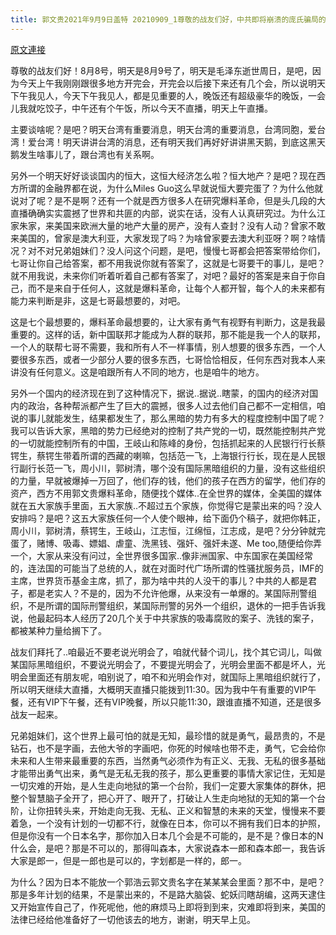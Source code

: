 ```yaml
---
title: 郭文贵2021年9月9日盖特 20210909_1尊敬的战友们好，中共即将崩溃的庞氏骗局的经济。和房地产骗局⋯以及共产党在国际上的邪恶的力量！都正在土崩瓦解中……新中国联邦人，我们要找回属于我们每一个人，必须拥有有的勇气，
---
```


[原文連接](https://gnews.org/ThreadView/53482478)

尊敬的战友们好！8月8号，明天是8月9号了，明天是毛泽东逝世周日，是吧，因为今天上午我刚刚跟很多地方开完会，开完会以后接下来还有几个会，所以说明天下午我见人，今天下午我见人，都是见重要的人，晚饭还有超级豪华的晚饭，一会儿我就吃饺子，中午还有个午饭，所以今天不直播，明天上午直播。


主要谈啥呢？是吧？明天台湾有重要消息，明天台湾的重要消息，台湾同胞，爱台湾！爱台湾！明天讲讲台湾的消息，还有明天我们再好好讲讲黑天鹅，到底这黑天鹅发生啥事儿了，跟台湾也有关系啊。


另外一个明天好好谈谈国内的恒大，这恒大经济怎么啦？恒大地产？是吧？现在西方所谓的金融界都在说，为什么Miles Guo这么早就说恒大要完蛋了？为什么他就说对了呢？是不是啊？还有一个就是西方很多人在研究爆料革命，但是头几段的大直播确确实实震撼了世界和共匪的内部，说实在话，没有人认真研究过。为什么江家朱家，来美国来欧洲大量的地产大量的房产，没有人查封？没有人动？曾家不敢来美国的，曾家是澳大利亚，大家发现了吗？为啥曾家要去澳大利亚呀？啊？啥情况？对不对兄弟姐妹们？没人问这个问题，是吧，慢慢七哥都会把答案带给你们，七哥让你自己给答案，都不用我说你就有答案了，这就是七哥要干的事儿，是吧？就不用我说，未来你们听着听着自己都有答案了，对吧？最好的答案是来自于你自己，而不是来自于任何人，这就是爆料革命，让每个人都开智，每个人的未来都有能力来判断是非，这是七哥最想要的，对吧。


这是七个最想要的，爆料革命最想要的，让大家有勇气有视野有判断力，这是我最重要的。这样的话，新中国联邦才能成为人群的联邦，那不能是我一个人的联邦，一个人的联帮七哥不需要，我和所有人不一样事情，别人想要的很多东西，一个人要很多东西，或者一少部分人要的很多东西，七哥恰恰相反，任何东西对我本人来讲没有任何意义。这是咱跟所有人不同的地方，也是咱牛的地方。


另外一个国内的经济现在到了这种情况下，据说..据说..瞎蒙，的国内的经济对国内的政治，各种帮派都产生了巨大的震撼，很多人过去他们自己都不一定相信，咱说的事儿就能发生，结果都发生了，那么黑暗的势力有多大的程度控制中国了呢？我可以告诉大家，黑暗的势力已经绝对的控制了共产党的一切，既然能控制共产党的一切就能控制所有的中国，王岐山和陈峰的身份，包括抓起来的人民银行行长蔡锷生，蔡锷生带着所谓的西藏的喇嘛，包括范一飞，上海银行行长，现在是人民银行副行长范一飞，周小川，郭树清，哪个没有国际黑暗组织的力量，没有这些组织的力量，早就被爆掉一万回了，他们存的钱，他们的孩子在西方的留学，他们存的资产，西方不用郭文贵爆料革命，随便找个媒体..在全世界的媒体，全美国的媒体就在五大家族手里面，五大家族..不超过五个家族，你觉得它是蒙出来的吗？没人安排吗？是吧？这五大家族任何一个人使个眼神，给下面仍个稿子，就把你韩正，周小川，郭树清，蔡锷生，王岐山，江志恒，江绵恒，江志成，是吧？分分钟就完蛋了，赌博、吸毒、嫖娼、虐童、洗黑钱、强奸、强奸未遂、Me too,随便给你弄一个，大家从来没有问过，全世界很多国家..像非洲国家、中东国家在美国经常的，连法国的可能当了总统的人，就在对面时代广场所谓的性骚扰服务员，IMF的主席，世界货币基金主席，抓了，那为啥中共的人没干的事儿？中共的人都是君子，都是老实人？不是的，因为不允许他爆，从来没有一单爆的。某国际刑警组织，不是所谓的国际刑警组织，某国际刑警的另外一个组织，退休的一把手告诉我说，他最起码本人经历了20几个关于中共家族的吸毒腐败的案子、洗钱的案子，都被某种力量给搁下了。


战友们拜托了..咱最近不要老说光明会了，咱就代替个词儿，找个其它词儿，叫做某国际黑暗组织，不要说光明会了，不要提光明会了，光明会里面不都是坏人，光明会里面还有朋友呢，咱别说了，咱不和光明会作对，就国际上黑暗组织就行了，所以明天继续大直播，大概明天直播只能拨到11:30。因为我中午有重要的VIP午餐，还有VIP下午餐，还有VIP晚餐，所以只能11:30，跟谁直播不知道，还是很多战友一起来。


兄弟姐妹们，这个世界上最可怕的就是无知，最珍惜的就是勇气，最昂贵的，不是钻石，也不是字画，去他大爷的字画吧，你死的时候啥也带不走，勇气，它会给你未来和人生带来最重要的东西，当然勇气必须作为有正义、无我、无私的很多基础才能带出勇气出来，勇气是无私无我的孩子，那么更重要的事情大家记住，无知是一切灾难的开始，是人生走向地狱的第一个台阶，我们一定要大家集体的群休，把整个智慧脑子全开了，把心开了、眼开了，打破让人生走向地狱的无知的第一个台阶，让你扭转头来，开始走向无我、无私、正义和智慧的未来的天堂，慢慢来不要着急，一个没有计划的一切都不行，就像在日本，你可以不拥有我们日本的护照，但是你没有一个日本名字，那你加入日本几个会是不可能的，是不是？像日本的N什么会，是吧？那是不可以的，那得叫森本，大家说森本一郎和森本郎一，我告诉大家是郎一，但是一郎也是可以的，字划都是一样的，郎一。


为什么？因为日本不能放一个郭浩云郭文贵名字在某某某会里面？那不中，是吧？那是多年计划的结果，不是蒙出来的，不是路大脑袋、蛇妖闫瞎胡编，这两天逮住又开始宣传自己了，作死呢他，他的麻烦马上即将到到来，灾难即将到来，美国的法律已经给他准备好了一切他该去的地方，谢谢，明天早上见。
